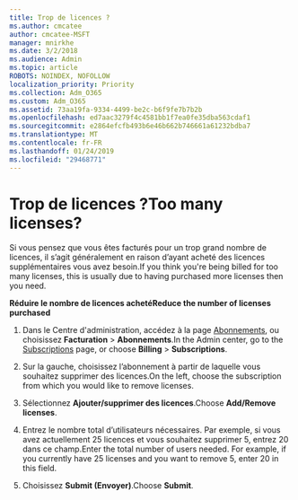 ```yaml
---
title: Trop de licences ?
ms.author: cmcatee
author: cmcatee-MSFT
manager: mnirkhe
ms.date: 3/2/2018
ms.audience: Admin
ms.topic: article
ROBOTS: NOINDEX, NOFOLLOW
localization_priority: Priority
ms.collection: Adm_O365
ms.custom: Adm_O365
ms.assetid: 73aa19fa-9334-4499-be2c-b6f9fe7b7b2b
ms.openlocfilehash: ed7aac3279f4c4581bb1f7ea0fe35dba563cdaf1
ms.sourcegitcommit: e2864efcfb493b6e46b662b746661a61232bdba7
ms.translationtype: MT
ms.contentlocale: fr-FR
ms.lasthandoff: 01/24/2019
ms.locfileid: "29468771"
---
```

# <a name="too-many-licenses"></a><span data-ttu-id="59d60-102">Trop de licences ?</span><span class="sxs-lookup"><span data-stu-id="59d60-102">Too many licenses?</span></span>

<span data-ttu-id="59d60-103">Si vous pensez que vous êtes facturés pour un trop grand nombre de licences, il s’agit généralement en raison d’ayant acheté des licences supplémentaires vous avez besoin.</span><span class="sxs-lookup"><span data-stu-id="59d60-103">If you think you're being billed for too many licenses, this is usually due to having purchased more licenses then you need.</span></span>
  
 <span data-ttu-id="59d60-104">**Réduire le nombre de licences acheté**</span><span class="sxs-lookup"><span data-stu-id="59d60-104">**Reduce the number of licenses purchased**</span></span>
  
1. <span data-ttu-id="59d60-105">Dans le Centre d'administration, accédez à la page [Abonnements](https://go.microsoft.com/fwlink/p/?linkid=842054), ou choisissez **Facturation** \> **Abonnements**.</span><span class="sxs-lookup"><span data-stu-id="59d60-105">In the Admin center, go to the [Subscriptions](https://go.microsoft.com/fwlink/p/?linkid=842054) page, or choose **Billing** \> **Subscriptions**.</span></span>
    
2. <span data-ttu-id="59d60-106">Sur la gauche, choisissez l’abonnement à partir de laquelle vous souhaitez supprimer des licences.</span><span class="sxs-lookup"><span data-stu-id="59d60-106">On the left, choose the subscription from which you would like to remove licenses.</span></span>
    
3. <span data-ttu-id="59d60-107">Sélectionnez **Ajouter/supprimer des licences**.</span><span class="sxs-lookup"><span data-stu-id="59d60-107">Choose **Add/Remove licenses**.</span></span>
    
4. <span data-ttu-id="59d60-p101">Entrez le nombre total d’utilisateurs nécessaires. Par exemple, si vous avez actuellement 25 licences et vous souhaitez supprimer 5, entrez 20 dans ce champ.</span><span class="sxs-lookup"><span data-stu-id="59d60-p101">Enter the total number of users needed. For example, if you currently have 25 licenses and you want to remove 5, enter 20 in this field.</span></span>
    
5. <span data-ttu-id="59d60-110">Choisissez **Submit (Envoyer)**.</span><span class="sxs-lookup"><span data-stu-id="59d60-110">Choose **Submit**.</span></span>
    

